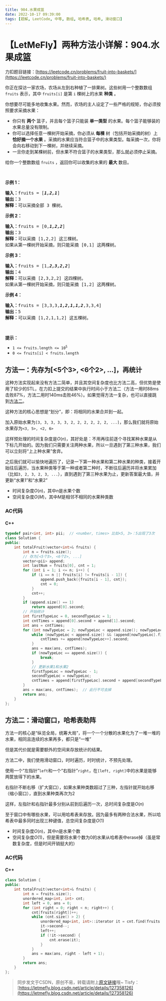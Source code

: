 ```yaml
---
title: 904.水果成篮
date: 2022-10-17 09:39:00
tags: [题解, LeetCode, 中等, 数组, 哈希表, 哈希, 滑动窗口]
---
```


# 【LetMeFly】两种方法小详解：904.水果成篮

力扣题目链接：[https://leetcode.cn/problems/fruit-into-baskets/](https://leetcode.cn/problems/fruit-into-baskets/)

<p>你正在探访一家农场，农场从左到右种植了一排果树。这些树用一个整数数组 <code>fruits</code> 表示，其中 <code>fruits[i]</code> 是第 <code>i</code> 棵树上的水果 <strong>种类</strong> 。</p>

<p>你想要尽可能多地收集水果。然而，农场的主人设定了一些严格的规矩，你必须按照要求采摘水果：</p>

<ul>
	<li>你只有 <strong>两个</strong> 篮子，并且每个篮子只能装 <strong>单一类型</strong> 的水果。每个篮子能够装的水果总量没有限制。</li>
	<li>你可以选择任意一棵树开始采摘，你必须从 <strong>每棵</strong> 树（包括开始采摘的树）上 <strong>恰好摘一个水果</strong> 。采摘的水果应当符合篮子中的水果类型。每采摘一次，你将会向右移动到下一棵树，并继续采摘。</li>
	<li>一旦你走到某棵树前，但水果不符合篮子的水果类型，那么就必须停止采摘。</li>
</ul>

<p>给你一个整数数组 <code>fruits</code> ，返回你可以收集的水果的 <strong>最大</strong> 数目。</p>

<p>&nbsp;</p>

<p><strong>示例 1：</strong></p>

<pre>
<strong>输入：</strong>fruits = [<em><strong>1,2,1</strong></em>]
<strong>输出：</strong>3
<strong>解释：</strong>可以采摘全部 3 棵树。
</pre>

<p><strong>示例 2：</strong></p>

<pre>
<strong>输入：</strong>fruits = [0,<em><strong>1,2,2</strong></em>]
<strong>输出：</strong>3
<strong>解释：</strong>可以采摘 [1,2,2] 这三棵树。
如果从第一棵树开始采摘，则只能采摘 [0,1] 这两棵树。
</pre>

<p><strong>示例 3：</strong></p>

<pre>
<strong>输入：</strong>fruits = [1,<em><strong>2,3,2,2</strong></em>]
<strong>输出：</strong>4
<strong>解释：</strong>可以采摘 [2,3,2,2] 这四棵树。
如果从第一棵树开始采摘，则只能采摘 [1,2] 这两棵树。
</pre>

<p><strong>示例 4：</strong></p>

<pre>
<strong>输入：</strong>fruits = [3,3,3,<em><strong>1,2,1,1,2</strong></em>,3,3,4]
<strong>输出：</strong>5
<strong>解释：</strong>可以采摘 [1,2,1,1,2] 这五棵树。
</pre>

<p>&nbsp;</p>

<p><strong>提示：</strong></p>

<ul>
	<li><code>1 &lt;= fruits.length &lt;= 10<sup>5</sup></code></li>
	<li><code>0 &lt;= fruits[i] &lt; fruits.length</code></li>
</ul>


    
## 方法一：先存为[<5个3>, <6个2>, ...]，再统计

这种方法实现起来没有方法二简单，并且其空间复杂度也比方法二高，但优势是使用了较少的STL，在力扣上提交的结果中执行时间小于方法二（方法一用时88ms击败87%，方法二用时140ms击败46%）。如果觉得方法一复杂，也可以直接跳到[方法二](#LetMeFly_Method2)。

这种方法的核心思想是“划分”，即：将相同的水果合并到一起。

加入原始水果为```[3, 3, 3, 3, 3, 2, 2, 2, 2, 2, 2, ...]```，那么我们就将原始水果存为```<3, 5>, <2, 6>```

这样预处理的时间复杂度是$O(n)$，其好处是：不用再往前逐个寻找某种水果是从下标几开始的。因为我们只需要关注两种水果，所以一旦遇到了第三种水果，我们可以立刻将“上上种水果”舍弃。

之后我们就可以愉快地遍历了，记录一下第一种水果和第二种水果的种类，接着开始往后遍历，当水果种类等于第一种或者第二种时，不断往后遍历并将水果累加（比如```3, 2, 3, 2, 3, ...```），直到遇到了第三种水果为止，更新答案最大值，并更新“水果1”和“水果2”

+ 时间复杂度$O(n)$，其中$n$是水果个数
+ 空间复杂度$O(M)$，其中$M$是相邻不相同的水果种类数

### AC代码

#### C++

```cpp
typedef pair<int, int> pii;  // <number, times> 比如<5, 3>：5出现了3次
class Solution {
public:
    int totalFruit(vector<int>& fruits) {
        int n = fruits.size();
		// 存为[<5个3>, <6个2>, ...]
        vector<pii> append;
        int lastNum = fruits[0], cnt = 1;
        for (int i = 1; i <= n; i++) {
            if (i == n || fruits[i] != fruits[i - 1]) {
                append.push_back({fruits[i - 1], cnt});
                cnt = 0;
            }
            cnt++;
        }
        if (append.size() == 1)
            return append[0].second;
		// 开始统计
        int firstTypeLoc = 0, secondTypeLoc = 1;
        int cntTimes = append[0].second + append[1].second;
        int ans = cntTimes;
        for (int nowTypeLoc = 2; nowTypeLoc < append.size(); nowTypeLoc++) {
            while (nowTypeLoc < append.size() && (append[nowTypeLoc].first == append[firstTypeLoc].first || append[nowTypeLoc].first == append[secondTypeLoc].first)) {  // 第三种水果和前两种水果之一相同
                cntTimes += append[nowTypeLoc++].second;
            }
            ans = max(ans, cntTimes);
            if (nowTypeLoc == append.size()) {
                break;
            }
			// 更新水果1和水果2
            firstTypeLoc = nowTypeLoc - 1;
            secondTypeLoc = nowTypeLoc;
            cntTimes = append[firstTypeLoc].second + append[secondTypeLoc].second;
        }
        ans = max(ans, cntTimes);  // 此行不可去掉
        return ans;
    }
};
```

<a id="LetMeFly_Method2"></a>

## 方法二：滑动窗口，哈希表助阵

方法一的核心是“纵览全局，统筹大局”，将一个一个分散的水果化为了一堆一堆的水果，相同且连续的水果再多，都只是“一堆”

但是其代价就是需要额外的空间来存放统计的结果。

方法二中，我们使用滑动窗口，时时遍历，时时统计，不预先处理。

使用一个“左指针”```left```和一个“右指针”```right```，在```[left, right]```中的水果是能够两筐放得下的水果。

右指针不断右移（扩大窗口），如果水果种类数超过了三种，左指针就开始右移（缩小窗口），直到水果种类再次为2

这样，左指针和右指针最多分别从前到后遍历一次，总时间复杂度是$O(n)$

至于窗口中有哪些水果，可以用哈希表来存放。因为最多有两种合法水果，所以哈希表中最多同时出现三种键值，总空间复杂度是$O(1)$

+ 时间复杂度$O(n)$，其中$n$是水果个数
+ 空间复杂度$O(1)$，但是需要将水果个数为0的水果从哈希表中erase掉（虽是常数复杂度，但是时间开销挺大的）

### AC代码

#### C++

```cpp
class Solution {
public:
    int totalFruit(vector<int>& fruits) {
        int n = fruits.size();
        unordered_map<int, int> cnt;
        int left = 0, ans = 0;
        for (int right = 0; right < n; right++) {
            cnt[fruits[right]]++;
            while (cnt.size() > 2) {
                unordered_map<int, int>::iterator it = cnt.find(fruits[left]);
                it->second--;
                left++;
                if (!it->second) {
                    cnt.erase(it);
                }
            }
            ans = max(ans, right - left + 1);
        }
        return ans;
    }
};
```

> 同步发文于CSDN，原创不易，转载请附上[原文链接](https://blog.tisfy.eu.org/2022/10/17/LeetCode%200904.%E6%B0%B4%E6%9E%9C%E6%88%90%E7%AF%AE/)哦~
> Tisfy：[https://letmefly.blog.csdn.net/article/details/127358126](https://letmefly.blog.csdn.net/article/details/127358126)
